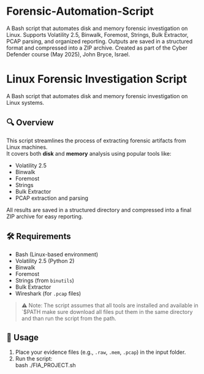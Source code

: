 # Forensic-Automation-Script
A Bash script that automates disk and memory forensic investigation on Linux. Supports Volatility 2.5, Binwalk, Foremost, Strings, Bulk Extractor, PCAP parsing, and organized reporting. Outputs are saved in a structured format and compressed into a ZIP archive. Created as part of the Cyber Defender course (May 2025), John Bryce, Israel.
# Linux Forensic Investigation Script

A Bash script that automates disk and memory forensic investigation on Linux systems.

## 🔍 Overview

This script streamlines the process of extracting forensic artifacts from Linux machines.  
It covers both **disk** and **memory** analysis using popular tools like:

- Volatility 2.5
- Binwalk
- Foremost
- Strings
- Bulk Extractor
- PCAP extraction and parsing

All results are saved in a structured directory and compressed into a final ZIP archive for easy reporting.

## 🛠️ Requirements

- Bash (Linux-based environment)
- Volatility 2.5 (Python 2)
- Binwalk
- Foremost
- Strings (from `binutils`)
- Bulk Extractor
- Wireshark (for `.pcap` files)

> ⚠️ Note: The script assumes that all tools are installed and available in `$PATH make sure download all files put them in the same directory and than run the script from the path.

## 🚀 Usage

1. Place your evidence files (e.g., `.raw`, `.mem`, `.pcap`) in the input folder.
2. Run the script:  
   bash ./FIA_PROJECT.sh
